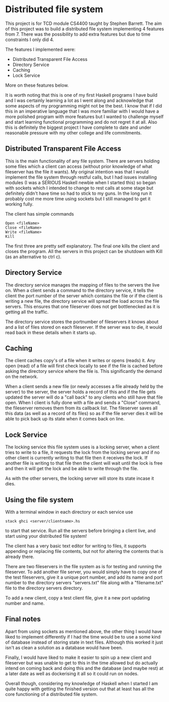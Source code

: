 # Distributed file system

This project is for TCD module CS4400 taught by Stephen Barrett. The aim of this project was to build a distributed file system implementing 4 features from 7. There was the possibility to add extra features but due to time constraints I only did 4.

The features I implemented were:

* Distributed Transparent File Access
* Directory Service
* Caching
* Lock Service

More on these features below.

It is worth noting that this is one of my first Haskell programs I have build and I was certainly learning a lot as I went along and acknowledge that some aspects of my programming might not be the best. I know that if I did this in an imperative language that I was more familiar with I would have a more polished program with more features but I wanted to challenge myself and start learning functional programming and do not regret it at all. Also this is definitely the biggest project I have complete to date and under reasonable pressure with my other college and life commitments.


## Distributed Transparent File Access

This is the main functionality of any file system. There are servers holding some files which a client can access (without prior knowledge of what fileserver has the file it wants). My original intention was that I would implement the file system through restful calls, but I had issues installing modules (I was a SERIOUS Haskell newbie when I started this) so began with sockets which I intended to change to rest calls at some stage but definitely didn't have time so had to stick to my guns. In the long run it probably cost me more time using sockets but I still managed to get it working fully.

The client has simple commands

```
Open <fileName>
Close <fileName>
Write <fileName>
Kill
```
The first three are pretty self explanatory. The final one kills the client and closes the program. All the servers in this project can be shutdown with Kill (as an alternative to ctrl c).

## Directory Service

The directory service manages the mapping of files to the servers the live on. When a client sends a command to the directory service, it tells the client the port number of the server which contains the file or if the client is writing a new file, the directory service will spread the load across the file servers. This ensures that one fileserver does not get bottlenecked as it is getting all the traffic.

The directory service stores the portnumber of fileservers it knows about and a list of files stored on each fileserver. If the server was to die, it would read back in these details when it starts up.

## Caching

The client caches copy's of a file when it writes or opens (reads) it. Any open (read) of a file will first check locally to see if the file is cached before asking the directory service where the file is. This significantly the demand on the network.

When a client sends a new file (or newly accesses a file already held by the server) to the server, the server holds a record of this and if the file gets updated the server will do a "call back" to any clients who still have that file open. When I client is fully done with a file and sends a "Close" command, the fileserver removes them from its callback list. The fileserver saves all this data (as well as a record of its files) so as if the file server dies it will be able to pick back up its state when it comes back on line.

## Lock Service

The locking service this file system uses is a locking server, when a client tries to write to a file, it requests the lock from the locking server and if no other client is currently writing to that file then it receives the lock. If another file is writing to that file then the client will wait until the lock is free and then it will get the lock and be able to write through the file.

As with the other servers, the locking server will store its state incase it dies.

## Using the file system

With a terminal window in each directory or each service use

```
stack ghci <server/clientname>.hs

```

to start that service. Run all the servers before bringing a client live, and start using your distributed file system!

The client has a very basic text editor for writing to files, it supports appending or replacing file contents, but not for altering the contents that is already there.

There are two fileservers in the file system as is for testing and running the fileserver. To add another file server, you would simply have to copy one of the test fileservers, give it a unique port number, and add its name and port number to the directory servers "servers.txt" file along with a "filename.txt" file to the directory servers directory.

To add a new client, copy a test client file, give it a new port updating number and name.

## Final notes

Apart from using sockets as mentioned above, the other thing I would have liked to implement differently if I had the time would be to use a some kind of database instead of storing state in text files. Although this worked it just isn't as clean a solution as a database would have been.

Finally, I would have liked to make it easier to spin up a new client and fileserver but was unable to get to this in the time allowed but do actually intend on coming back and doing this and the database (and maybe rest) at a later date as well as dockerising it all so it could run on nodes.

Overall though, considering my knowledge of Haskell when I started I am quite happy with getting the finished version out that at least has all the core functioning of a distributed file system.


